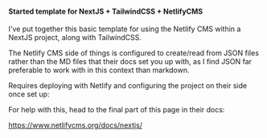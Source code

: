 #### Started template for NextJS + TailwindCSS + NetlifyCMS

I've put together this basic template for using the Netlify CMS within a NextJS project, along with TailwindCSS.

The Netlify CMS side of things is configured to create/read from JSON files rather than the MD files that their docs set you up with, as I find JSON far preferable to work with in this context than markdown.

Requires deploying with Netlify and configuring the project on their side once set up:

For help with this, head to the final part of this page in their docs:

https://www.netlifycms.org/docs/nextjs/
